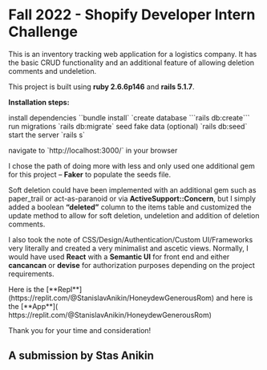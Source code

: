 <h1>Fall 2022 - Shopify
  Developer Intern Challenge</h1>
<p>
  This is an inventory tracking web application for a logistics company. It has the basic CRUD functionality and an additional feature of allowing deletion comments and undeletion. </p>
<p>
  This project is built using <strong>ruby 2.6.6p146</strong> and <strong>rails 5.1.7</strong>.</p>
<p><strong>Installation steps:</strong></p>
install dependencies
``bundle install`
`create database
```rails db:create```
run migrations
`rails db:migrate`
seed fake data (optional)
`rails db:seed`
start the server
`rails s`
<p>navigate to `http://localhost:3000/` in your browser</p>
<p>
  I chose the path of doing more with less and only used one additional gem for this project – <strong>Faker</strong> to populate the seeds file.</p>
<p>
  Soft deletion could have been implemented with an additional gem such as paper_trail or act-as-paranoid or via <strong>ActiveSupport::Concern</strong>, but I simply added a boolean <strong>“deleted”</strong> column to the items table and customized the update method to allow for soft deletion, undeletion and addition of deletion comments. </p>
<p>
  I also took the note of CSS/Design/Authentication/Custom UI/Frameworks very literally and created a very minimalist and ascetic views. Normally, I would have used <strong>React</strong> with a <strong>Semantic UI</strong> for front end and either <strong>cancancan</strong> or <strong>devise</strong> for authorization purposes depending on the project requirements.</p>
Here is the [**Repl**](https://replit.com/@StanislavAnikin/HoneydewGenerousRom) and here is the [**App**]( https://replit.com/@StanislavAnikin/HoneydewGenerousRom)
  <p>Thank you for your time and consideration!</p>
  
  <h2>A submission by Stas Anikin</h2>
